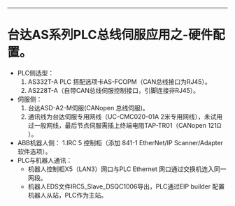 ---
# 台达AS系列PLC总线伺服应用之-硬件配置。
- PLC侧选型：
  1. AS332T-A PLC 搭配选项卡AS-FCOPM（CAN总线接口为RJ45）。
  2. AS228T-A（自带CAN总线伺服控制接口，引脚连接非RJ45）。
- 伺服侧：
  1. 台达ASD-A2-M伺服(CANopen 总线伺服)。
  2. 通讯线为台达伺服专用网线（UC-CMC020-01A 2米专用网线），未试用过一般网线，最后节点伺服需插上终端电阻TAP-TR01（CANopen 121Ω ）。 
- ABB机器人侧：
  1.IRC 5 控制柜（添加 841-1 EtherNet/IP Scanner/Adapter 软件选项）。
- PLC与机器人通讯：
  - 机器人控制柜X5（LAN3）网口与PLC Ethernet 网口通过交换机连入同一网段。
  - 机器人EDS文件IRC5_Slave_DSQC1006导出，PLC通过EIP builder 配置机器人从站，PLC作为主站。
